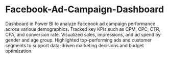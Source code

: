 # Facebook-Ad-Campaign-Dashboard
Dashboard in Power BI to analyze Facebook ad campaign performance across various demographics. Tracked key KPIs such as CPM, CPC, CTR, CPA, and conversion rate. Visualized sales, impressions, and ad spend by gender and age group. Highlighted top-performing ads and customer segments to support data-driven marketing decisions and budget optimization.
